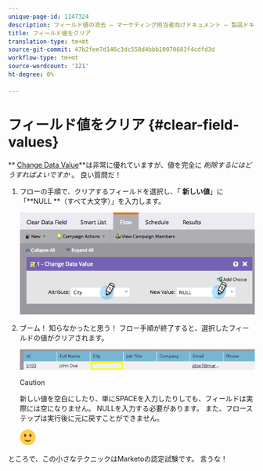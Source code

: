 ```yaml
---
unique-page-id: 1147324
description: フィールド値の消去 — マーケティング担当者向けドキュメント — 製品ドキュメント
title: フィールド値をクリア
translation-type: tm+mt
source-git-commit: 47b2fee7d146c3dc558d4bbb10070683f4cdfd3d
workflow-type: tm+mt
source-wordcount: '121'
ht-degree: 0%

---
```



# フィールド値をクリア {#clear-field-values}

** [Change Data Value](../../../../../product-docs/core-marketo-concepts/smart-campaigns/flow-actions/change-data-value.md)**は非常に優れていますが、値を完全に *削除するにはどうすればよいですか* 。 良い質問だ！

1. フローの手順で、クリアするフィールドを選択し、「 **新しい値**」に「**NULL **（すべて大文字）」を入力します。

   ![](assets/image2015-3-19-10-3a6-3a14.png)

1. ブーム！ 知らなかったと思う！ フロー手順が終了すると、選択したフィールドの値がクリアされます。

   ![](assets/image2015-3-19-10-3a11-3a9.png)

   >[!CAUTION]
   >
   >新しい値を空白にしたり、単にSPACEを入力したりしても、フィールドは実際には空になりません。 NULLを入力する必要があります。 また、フローステップは実行後に元に戻すことができません。

   ![（笑顔）](assets/smile.svg)

ところで、この小さなテクニックはMarketoの認定試験です。 言うな！
